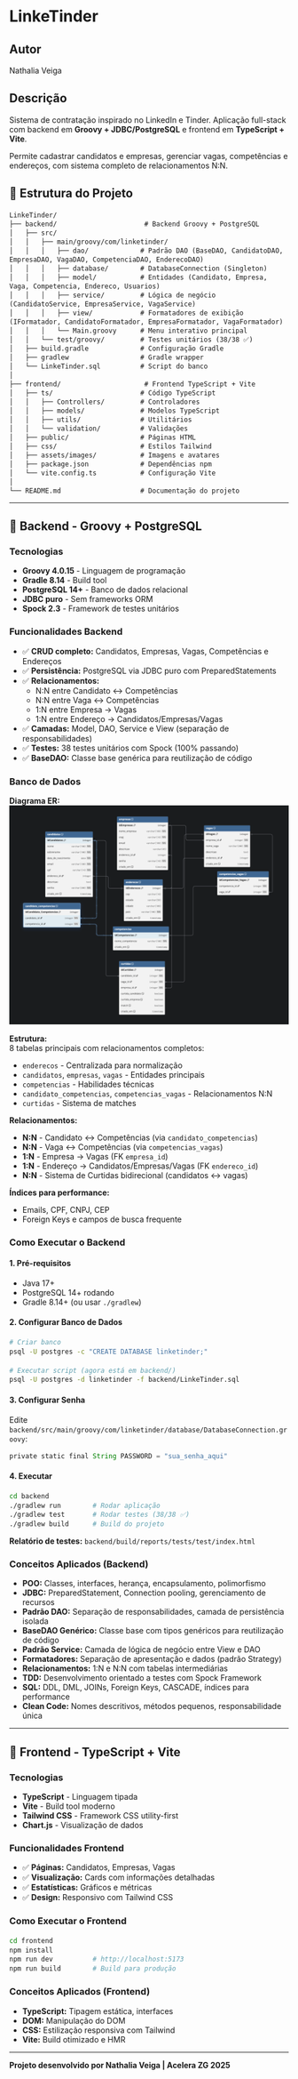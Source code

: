 # LinkeTinder

## Autor
Nathalia Veiga 

## Descrição
Sistema de contratação inspirado no LinkedIn e Tinder. Aplicação full-stack com backend em **Groovy + JDBC/PostgreSQL** e frontend em **TypeScript + Vite**.

Permite cadastrar candidatos e empresas, gerenciar vagas, competências e endereços, com sistema completo de relacionamentos N:N.

    

## 📁 Estrutura do Projeto

```
LinkeTinder/
├── backend/                      # Backend Groovy + PostgreSQL
│   ├── src/
│   │   ├── main/groovy/com/linketinder/
│   │   │   ├── dao/             # Padrão DAO (BaseDAO, CandidatoDAO, EmpresaDAO, VagaDAO, CompetenciaDAO, EnderecoDAO)
│   │   │   ├── database/        # DatabaseConnection (Singleton)
│   │   │   ├── model/           # Entidades (Candidato, Empresa, Vaga, Competencia, Endereco, Usuarios)
│   │   │   ├── service/         # Lógica de negócio (CandidatoService, EmpresaService, VagaService)
│   │   │   ├── view/            # Formatadores de exibição (IFormatador, CandidatoFormatador, EmpresaFormatador, VagaFormatador)
│   │   │   └── Main.groovy      # Menu interativo principal
│   │   └── test/groovy/         # Testes unitários (38/38 ✅)
│   ├── build.gradle             # Configuração Gradle
│   ├── gradlew                  # Gradle wrapper
│   └── LinkeTinder.sql          # Script do banco
│
├── frontend/                     # Frontend TypeScript + Vite
│   ├── ts/                      # Código TypeScript
│   │   ├── Controllers/         # Controladores
│   │   ├── models/              # Modelos TypeScript
│   │   ├── utils/               # Utilitários
│   │   └── validation/          # Validações
│   ├── public/                  # Páginas HTML
│   ├── css/                     # Estilos Tailwind
│   ├── assets/images/           # Imagens e avatares
│   ├── package.json             # Dependências npm
│   └── vite.config.ts           # Configuração Vite
│
└── README.md                    # Documentação do projeto
```

---

## 🎯 Backend - Groovy + PostgreSQL

### Tecnologias
- **Groovy 4.0.15** - Linguagem de programação
- **Gradle 8.14** - Build tool
- **PostgreSQL 14+** - Banco de dados relacional
- **JDBC puro** - Sem frameworks ORM
- **Spock 2.3** - Framework de testes unitários

### Funcionalidades Backend
- ✅ **CRUD completo:** Candidatos, Empresas, Vagas, Competências e Endereços
- ✅ **Persistência:** PostgreSQL via JDBC puro com PreparedStatements
- ✅ **Relacionamentos:** 
  - N:N entre Candidato ↔ Competências
  - N:N entre Vaga ↔ Competências  
  - 1:N entre Empresa → Vagas
  - 1:N entre Endereço → Candidatos/Empresas/Vagas
- ✅ **Camadas:** Model, DAO, Service e View (separação de responsabilidades)
- ✅ **Testes:** 38 testes unitários com Spock (100% passando)
- ✅ **BaseDAO:** Classe base genérica para reutilização de código

### Banco de Dados

**Diagrama ER:**  
![Diagrama do Banco](backend/diagram-er.png)

**Estrutura:**  
8 tabelas principais com relacionamentos completos:
- `enderecos` - Centralizada para normalização
- `candidatos`, `empresas`, `vagas` - Entidades principais
- `competencias` - Habilidades técnicas
- `candidato_competencias`, `competencias_vagas` - Relacionamentos N:N
- `curtidas` - Sistema de matches

**Relacionamentos:**
- **N:N** - Candidato ↔ Competências (via `candidato_competencias`)
- **N:N** - Vaga ↔ Competências (via `competencias_vagas`)
- **1:N** - Empresa → Vagas (FK `empresa_id`)
- **1:N** - Endereço → Candidatos/Empresas/Vagas (FK `endereco_id`)
- **N:N** - Sistema de Curtidas bidirecional (candidatos ↔ vagas)

**Índices para performance:**
- Emails, CPF, CNPJ, CEP
- Foreign Keys e campos de busca frequente

### Como Executar o Backend

#### 1. Pré-requisitos
- Java 17+
- PostgreSQL 14+ rodando
- Gradle 8.14+ (ou usar `./gradlew`)

#### 2. Configurar Banco de Dados
```bash
# Criar banco
psql -U postgres -c "CREATE DATABASE linketinder;"

# Executar script (agora está em backend/)
psql -U postgres -d linketinder -f backend/LinkeTinder.sql
```

#### 3. Configurar Senha
Edite `backend/src/main/groovy/com/linketinder/database/DatabaseConnection.groovy`:
```groovy
private static final String PASSWORD = "sua_senha_aqui"
```

#### 4. Executar
```bash
cd backend
./gradlew run        # Rodar aplicação
./gradlew test       # Rodar testes (38/38 ✅)
./gradlew build      # Build do projeto
```

**Relatório de testes:** `backend/build/reports/tests/test/index.html`

### Conceitos Aplicados (Backend)
- **POO:** Classes, interfaces, herança, encapsulamento, polimorfismo
- **JDBC:** PreparedStatement, Connection pooling, gerenciamento de recursos
- **Padrão DAO:** Separação de responsabilidades, camada de persistência isolada
- **BaseDAO Genérico:** Classe base com tipos genéricos para reutilização de código
- **Padrão Service:** Camada de lógica de negócio entre View e DAO
- **Formatadores:** Separação de apresentação e dados (padrão Strategy)
- **Relacionamentos:** 1:N e N:N com tabelas intermediárias
- **TDD:** Desenvolvimento orientado a testes com Spock Framework
- **SQL:** DDL, DML, JOINs, Foreign Keys, CASCADE, índices para performance
- **Clean Code:** Nomes descritivos, métodos pequenos, responsabilidade única

---

## 🎨 Frontend - TypeScript + Vite

### Tecnologias
- **TypeScript** - Linguagem tipada
- **Vite** - Build tool moderno
- **Tailwind CSS** - Framework CSS utility-first
- **Chart.js** - Visualização de dados

### Funcionalidades Frontend
- ✅ **Páginas:** Candidatos, Empresas, Vagas
- ✅ **Visualização:** Cards com informações detalhadas
- ✅ **Estatísticas:** Gráficos e métricas
- ✅ **Design:** Responsivo com Tailwind CSS

### Como Executar o Frontend

```bash
cd frontend
npm install
npm run dev          # http://localhost:5173
npm run build        # Build para produção
```

### Conceitos Aplicados (Frontend)
- **TypeScript:** Tipagem estática, interfaces
- **DOM:** Manipulação do DOM
- **CSS:** Estilização responsiva com Tailwind
- **Vite:** Build otimizado e HMR

---

**Projeto desenvolvido por Nathalia Veiga | Acelera ZG 2025**
